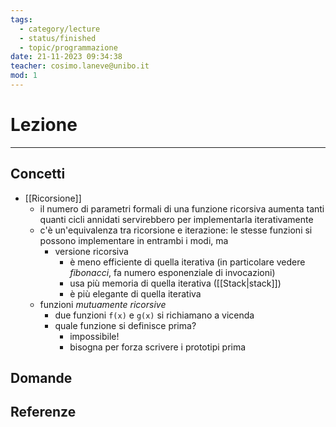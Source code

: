 ```yaml
---
tags:
  - category/lecture
  - status/finished
  - topic/programmazione
date: 21-11-2023 09:34:38
teacher: cosimo.laneve@unibo.it
mod: 1
---
```

# Lezione
---
## Concetti
- [[Ricorsione]]
	- il numero di parametri formali di una funzione ricorsiva aumenta tanti quanti cicli annidati servirebbero per implementarla iterativamente
	- c'è un'equivalenza tra ricorsione e iterazione: le stesse funzioni si possono implementare in entrambi i modi, ma
		- versione ricorsiva
			- è meno efficiente di quella iterativa (in particolare vedere _fibonacci_, fa numero esponenziale di invocazioni)
			- usa più memoria di quella iterativa ([[Stack|stack]])
			- è più elegante di quella iterativa
	- funzioni _mutuamente ricorsive_
		- due funzioni `f(x)` e `g(x)` si richiamano a vicenda
		- quale funzione si definisce prima?
			- impossibile!
			- bisogna per forza scrivere i prototipi prima

## Domande

## Referenze
